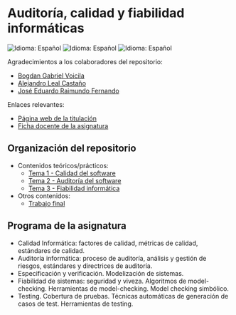 # Auditoría, calidad y fiabilidad informáticas

![Idioma: Español](https://img.shields.io/badge/Idioma-Español-green.svg)
![Idioma: Español](https://img.shields.io/badge/Año_académico-2022/2023-blue.svg)
![Idioma: Español](https://img.shields.io/badge/Curso_académico-Primer_curso-blue.svg)

Agradecimientos a los colaboradores del repositorio:

- [Bogdan Gabriel Voicila](https://github.com/bgvmad)
- [Alejandro Leal Castaño](https://github.com/alejleal)
- [José Eduardo Raimundo Fernando](https://github.com/jerfernando54)

Enlaces relevantes:

- [Página web de la titulación](https://informatica.ucm.es/master-en-ingenieria-informatica)
- [Ficha docente de la asignatura](docs/fichaDocente.pdf)

## Organización del repositorio

- Contenidos teóricos/prácticos:
  - [Tema 1 - Calidad del software](tema1_calidad)
  - [Tema 2 - Auditoría del software](tema2_auditoria)
  - [Tema 3 - Fiabilidad informática](tema3_fiabilidad)
- Otros contenidos:
  - [Trabajo final](trabajoFinal)

## Programa de la asignatura

- Calidad Informática: factores de calidad, métricas de calidad, estándares de calidad.
- Auditoría informática: proceso de auditoría, análisis y gestión de riesgos, estándares y directrices de auditoría.
- Especificación y verificación. Modelización de sistemas.
- Fiabilidad de sistemas: seguridad y viveza. Algoritmos de model-checking. Herramientas de model-checking. Model checking simbólico.
- Testing. Cobertura de pruebas. Técnicas automáticas de generación de casos de test. Herramientas de testing.
